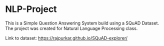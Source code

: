 # NLP-Project
This is a Simple Question Answering System build using a SQuAD Dataset. The project was created for Natural Language Processing class.

Link to dataset: https://rajpurkar.github.io/SQuAD-explorer/
